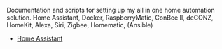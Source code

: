 Documentation and scripts for setting up my all in one home automation solution. 
Home Assistant, Docker, RaspberryMatic, ConBee II, deCONZ, HomeKit, Alexa, Siri, Zigbee, Homematic, (Ansible)

* [Home Assistant](http://homeassistant.local:8123)


